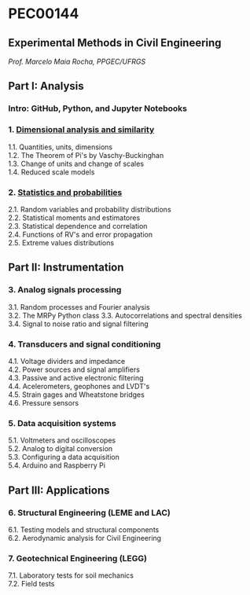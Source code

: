 #  PEC00144
## Experimental Methods in Civil Engineering

_Prof. Marcelo Maia Rocha, PPGEC/UFRGS_

## Part I: Analysis

### Intro: GitHub, Python, and Jupyter Notebooks

### 1.  [Dimensional analysis and similarity](https://nbviewer.jupyter.org/github/mmaiarocha/PEC00144/blob/master/1_Dimensional_Analysis.ipynb)
1.1. Quantities, units, dimensions   
1.2. The Theorem of Pi's by Vaschy-Buckinghan   
1.3. Change of units and change of scales   
1.4. Reduced scale models   

### 2.  [Statistics and probabilities](https://nbviewer.jupyter.org/github/mmaiarocha/PEC00144/blob/master/1_Statistical_Analysis.ipynb)
2.1. Random variables and probability distributions   
2.2. Statistical moments and estimatores   
2.3. Statistical dependence and correlation   
2.4. Functions of RV's and error propagation   
2.5. Extreme values distributions   

## Part II: Instrumentation

### 3.   Analog signals processing   
3.1. Random processes and Fourier analysis   
3.2. The MRPy Python class
3.3. Autocorrelations and spectral densities   
3.4. Signal to noise ratio and signal filtering   

### 4.   Transducers and signal conditioning   
4.1. Voltage dividers and impedance   
4.2. Power sources and signal amplifiers   
4.3. Passive and active electronic filtering   
4.4. Acelerometers, geophones and LVDT's   
4.5. Strain gages and Wheatstone bridges   
4.6. Pressure sensors   

### 5.   Data acquisition systems   
5.1. Voltmeters and oscilloscopes   
5.2. Analog to digital conversion   
5.3. Configuring a data acquisition   
5.4. Arduino and Raspberry Pi   

## Part III: Applications

### 6.   Structural Engineering (LEME and LAC)   
6.1. Testing models and structural components   
6.2. Aerodynamic analysis for Civil Engineering   

### 7.   Geotechnical Engineering (LEGG)   
7.1. Laboratory tests for soil mechanics   
7.2. Field tests   
